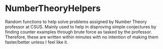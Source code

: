 # NumberTheoryHelpers
Random functions to help solve problems assigned by Number Theory professor at CSUS.
Mainly used to help in disproving simple conjectures by finding counter examples through brute force
as tasked by the professor.
Therefore, these are written within minutes with no intention of making them faster/better unless I feel like it.
